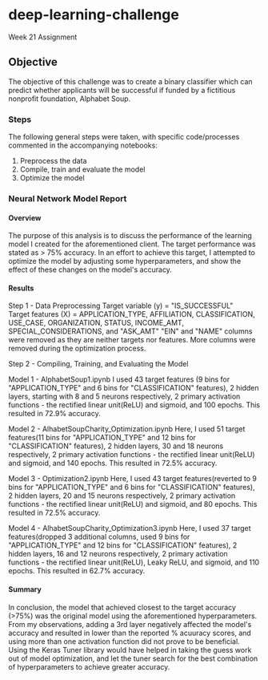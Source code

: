 # deep-learning-challenge
 Week 21 Assignment 

## Objective
The objective of this challenge was to create a binary classifier which can predict whether applicants will be successful if funded by a fictitious nonprofit foundation, Alphabet Soup.

### Steps
The following general steps were taken, with specific code/processes commented in the accompanying notebooks:
1. Preprocess the data
2. Compile, train and evaluate the model
3. Optimize the model

### Neural Network Model Report
#### Overview
   The purpose of this analysis is to discuss the performance of the learning model I created for the aforementioned client. The target performance was stated as > 75% accuracy. In an effort to achieve this target, I attempted to optimize the model by adjusting some hyperparameters, and show the effect of these changes on the model's accuracy. 

#### Results
Step 1 - Data Preprocessing
    Target variable (y) = "IS_SUCCESSFUL"    
    Target features (X) = APPLICATION_TYPE, AFFILIATION, CLASSIFICATION, USE_CASE, ORGANIZATION, STATUS, INCOME_AMT, SPECIAL_CONSIDERATIONS, and "ASK_AMT" 
    "EIN" and "NAME" columns were removed as they are neither targets nor features. More columns were removed during the optimization process.
                     
Step 2 - Compiling, Training, and Evaluating the Model

Model 1 - AlphabetSoup1.ipynb
    I used 43 target features (9 bins for "APPLICATION_TYPE" and 6 bins for "CLASSIFICATION" features), 2 hidden layers, starting with 8 and 5 neurons respectively, 2 primary activation functions - the rectified linear unit(ReLU) and sigmoid, and 100 epochs.  This resulted in 72.9% accuracy.
    
Model 2 - AlhabetSoupCharity_Optimization.ipynb
    Here, I used 51 target features(11 bins for "APPLICATION_TYPE" and 12 bins for "CLASSIFICATION" features), 2 hidden layers, 30 and 18 neurons respectively, 2 primary activation functions - the rectified linear unit(ReLU) and sigmoid, and 140 epochs.  This resulted in 72.5% accuracy.
    
Model 3 - Optimization2.ipynb
    Here, I used 43 target features(reverted to 9 bins for "APPLICATION_TYPE" and 6 bins for "CLASSIFICATION" features), 2 hidden layers, 20 and 15 neurons respectively, 2 primary activation functions - the rectified linear unit(ReLU) and sigmoid, and 80 epochs.  This resulted in 72.5% accuracy.
    
Model 4 - AlhabetSoupCharity_Optimization3.ipynb
    Here, I used 37 target features(dropped 3 additional columns, used 9 bins for "APPLICATION_TYPE" and 12 bins for "CLASSIFICATION" features), 2 hidden layers, 16 and 12 neurons respectively, 2 primary activation functions - the rectified linear unit(ReLU), Leaky ReLU, and sigmoid, and 110 epochs.  This resulted in 62.7% accuracy.
    
    
#### Summary
   In conclusion, the model that achieved closest to the target accuracy (>75%) was the original model using the aforementioned hyperparameters. From my observations, adding a 3rd layer negatively affected the model's accuracy and resulted in lower than the reported % acuuracy scores, and using more than one activation function did not prove to be beneficial. 
   Using the Keras Tuner library would have helped in taking the guess work out of model optimization, and let the tuner search for the best combination of hyperparameters to achieve greater accuracy.